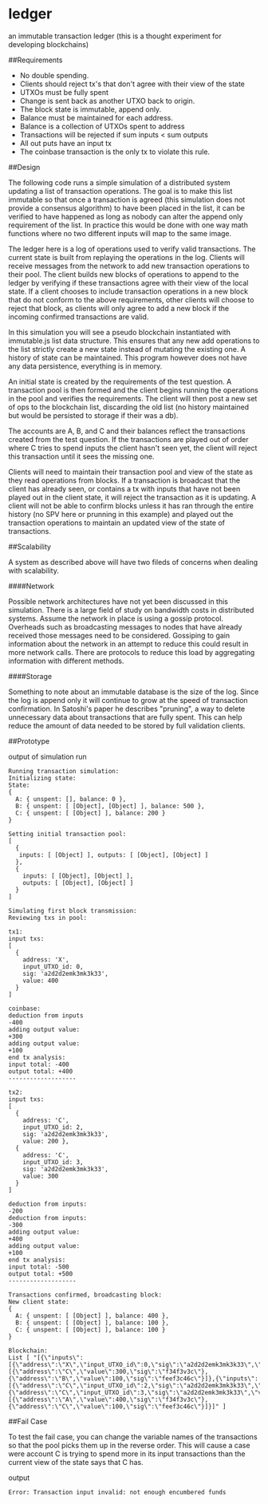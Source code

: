 # ledger
an immutable transaction ledger (this is a thought experiment for developing blockchains)

##Requirements

- No double spending.
- Clients should reject tx's that don't agree with their view of the state
- UTXOs must be fully spent
- Change is sent back as another UTXO back to origin.
- The block state is immutable, append only.
- Balance must be maintained for each address.
- Balance is a collection of UTXOs spent to address
- Transactions will be rejected if sum inputs < sum outputs
- All out puts have an input tx
- The coinbase transaction is the only tx to violate this rule.


##Design

The following code runs a simple simulation of a distributed system updating a list of transaction operations.
The goal is to make this list immutable so that once a transaction is agreed (this simulation does not provide a
consensus algorithm) to have been placed in the list, it can be verified to have happened as long as nobody can
alter the append only requirement of the list. In practice this would be done with one way math functions where
no two different inputs will map to the same image.

The ledger here is a log of operations used to verify valid transactions. The current state is built from replaying
the operations in the log.  Clients will receive messages from the network to add new transaction operations to their
pool. The client builds new blocks of operations to append to the ledger by verifying if these transactions agree with
their view of the local state. If a client chooses to include transaction operations in a new block that do not conform 
to the above requirements, other clients will choose to reject that block, as clients will only agree to add a new block
if the incoming confirmed transactions are valid.

In this simulation you will see a pseudo blockchain instantiated with immutable.js list data structure. This ensures
that any new add operations to the list strictly create a new state instead of mutating the existing one. A history
of state can be maintained. This program however does not have any data persistence, everything is in memory.

An initial state is created by the requirements of the test question. A transaction pool is then formed and the client
begins running the operations in the pool and verifies the requirements. The client will then post a new set of ops 
to the blockchain list, discarding the old list (no history maintained but would be persisted to storage if their was
a db).

The accounts are A, B, and C and their balances reflect the transactions created from the test question. If the
transactions are played out of order where C tries to spend inputs the client hasn't seen yet, the client will reject
this transaction until it sees the missing one.

Clients will need to maintain their transaction pool and view of the state as they read operations from blocks. If a transaction is broadcast that the client has already seen, or contains a tx with inputs that have not been played out in the client state, it will reject the transaction as it is updating. A client will not be able to confirm blocks unless it has ran through the entire history (no SPV here or prunning in this example) and played out the transaction operations to maintain an updated view of the state of transactions.

##Scalability

A system as described above will have two fileds of concerns when dealing with scalability.

####Network

Possible network architectures have not yet been discussed in this simulation. There is a large field of study on bandwidth costs in distributed systems. Assume the network in place is using a gossip protocol. Overheads such as broadcasting messages to nodes that have already received those messages need to be considered. Gossiping to gain information about the network in an attempt to reduce this could result in more network calls. There are protocols to reduce this load by aggregating information with different methods.

####Storage

Something to note about an immutable database is the size of the log. Since the log is append only it will continue to grow at the speed of transaction confirmation. In Satoshi's paper he describes "pruning", a way to delete unnecessary data about transactions that are fully spent. This can help reduce the amount of data needed to be stored by full validation clients. 


##Prototype

output of simulation run

```
Running transaction simulation:
Initializing state:
State:
{ 
  A: { unspent: [], balance: 0 },
  B: { unspent: [ [Object], [Object] ], balance: 500 },
  C: { unspent: [ [Object] ], balance: 200 } 
}

Setting initial transaction pool:
[ 
  { 
   inputs: [ [Object] ], outputs: [ [Object], [Object] ] 
  },
  { 
    inputs: [ [Object], [Object] ],
    outputs: [ [Object], [Object] ] 
  } 
]

Simulating first block transmission:
Reviewing txs in pool:

tx1:
input txs:
[ 
  { 
    address: 'X',
    input_UTXO_id: 0,
    sig: 'a2d2d2emk3mk3k33',
    value: 400
  }
]
    
coinbase:
deduction from inputs
-400
adding output value:
+300
adding output value:
+100
end tx analysis:
input total: -400
output total: +400
-------------------

tx2:
input txs:
[ 
  { 
    address: 'C',
    input_UTXO_id: 2,
    sig: 'a2d2d2emk3mk3k33',
    value: 200 },
  { 
    address: 'C',
    input_UTXO_id: 3,
    sig: 'a2d2d2emk3mk3k33',
    value: 300
  } 
]
    
deduction from inputs:
-200
deduction from inputs:
-300
adding output value:
+400
adding output value:
+100
end tx analysis:
input total: -500
output total: +500
-------------------

Transactions confirmed, broadcasting block:
New client state:
{ 
  A: { unspent: [ [Object] ], balance: 400 },
  B: { unspent: [ [Object] ], balance: 100 },
  C: { unspent: [ [Object] ], balance: 100 } 
}

Blockchain:
List [ "[{\"inputs\":[{\"address\":\"X\",\"input_UTXO_id\":0,\"sig\":\"a2d2d2emk3mk3k33\",\"value\":400}],\"outputs\":[{\"address\":\"C\",\"value\":300,\"sig\":\"f34f3v3c\"},{\"address\":\"B\",\"value\":100,\"sig\":\"feef3c46c\"}]},{\"inputs\":[{\"address\":\"C\",\"input_UTXO_id\":2,\"sig\":\"a2d2d2emk3mk3k33\",\"value\":200},{\"address\":\"C\",\"input_UTXO_id\":3,\"sig\":\"a2d2d2emk3mk3k33\",\"value\":300}],\"outputs\":[{\"address\":\"A\",\"value\":400,\"sig\":\"f34f3v3c\"},{\"address\":\"C\",\"value\":100,\"sig\":\"feef3c46c\"}]}]" ]
```


##Fail Case

To test the fail case, you can change the variable names of the transactions so that the pool picks them up in the
reverse order.  This will cause a case were account C is trying to spend more in its input transactions than the current
view of the state says that C has.

output

``Error: Transaction input invalid: not enough encumbered funds``

